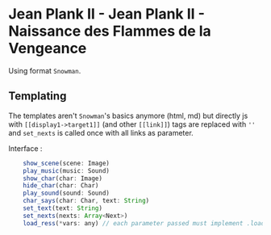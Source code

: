 # Jean Plank II - Jean Plank II - Naissance des Flammes de la Vengeance
Using format `Snowman`.


## Templating
The templates aren't `Snowman`'s basics anymore (html, md) but directly js with `[[display1->target1]]` (and other `[[link]]`) tags are replaced with `''` and `set_nexts` is called once with all links as parameter.

Interface :
```js
    show_scene(scene: Image)
    play_music(music: Sound)
    show_char(char: Image)
    hide_char(char: Char)
    play_sound(sound: Sound)
    char_says(char: Char, text: String)
    set_text(text: String)
    set_nexts(nexts: Array<Next>)
    load_ress(*vars: any) // each parameter passed must implement .load()
```
